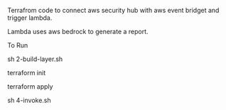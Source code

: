 Terrafrom code to connect aws security hub with aws event bridget and trigger lambda.


Lambda uses aws bedrock to generate a report.


To Run

sh 2-build-layer.sh

terraform init 

terraform apply

sh 4-invoke.sh
